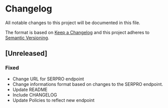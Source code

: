 # Changelog

All notable changes to this project will be documented in this file.

The format is based on [Keep a Changelog](http://keepachangelog.com/en/1.0.0/)
and this project adheres to [Semantic Versioning](http://semver.org/spec/v2.0.0.html).

## [Unreleased]
### Fixed
- Change URL for SERPRO endpoint
- Change informations format based on changes to the SERPRO endpoint.
- Update README
- Include CHANGELOG
- Update Policies to reflect new endpoint